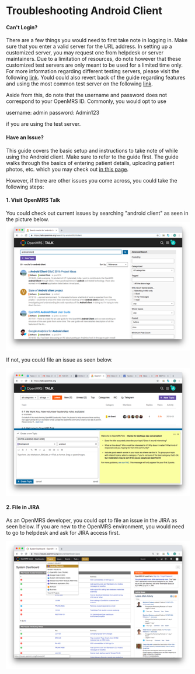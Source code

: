 # Troubleshooting Android Client

#### Can't Login?

There are a few things you would need to first take note in logging in. Make sure that you enter a valid server for the URL address. In setting up a customized server, you may request one from helpdesk or server maintainers. Due to a limitation of resources, do note however that these customized test servers are only meant to be used for a limited time only. For more information regarding different testing servers, please visit the following [link](https://wiki.openmrs.org/display/ISM/OpenMRS+environments). Yould could also revert back of the guide regarding features and using the most common test server on the following [link](https://wiki.openmrs.org/display/ISM/OpenMRS+environments).

Aside from this, do note that the username and password does not correspond to your OpenMRS ID. Commonly, you would opt to use 

username: admin
password: Admin123

if you are using the test server. 

#### Have an Issue?

This guide covers the basic setup and instructions to take note of while using the Android client. Make sure to refer to the guide first. The guide walks through the basics of entering patient details, uploading patient photos, etc. which you may check out [in this page](https://openmrs.github.io/openmrs-android-client-user-guide/features.html).

However, if there are other issues you come across, you could take the following steps:

#### 1. Visit OpenMRS Talk 

You could check out current issues by searching "android client" as seen in the picture below. 
![OpenMRS Talk Android Client Issues](assets/openmrs_talk_android_client.png)

If not, you could file an issue as seen below. 

![OpenMRS Talk Android Client Filing Issue](assets/openmrs_talk_android_client_file_issue.png)

#### 2. File in JIRA 

As an OpenMRS developer, you could opt to file an issue in the JIRA as seen below. If you are new to the OpenMRS environment, you would need to go to helpdesk and ask for JIRA access first.

![OpenMRS JIRA Android Client Filing Issue](assets/openmrs_jira_android_client_file_issue.png)



